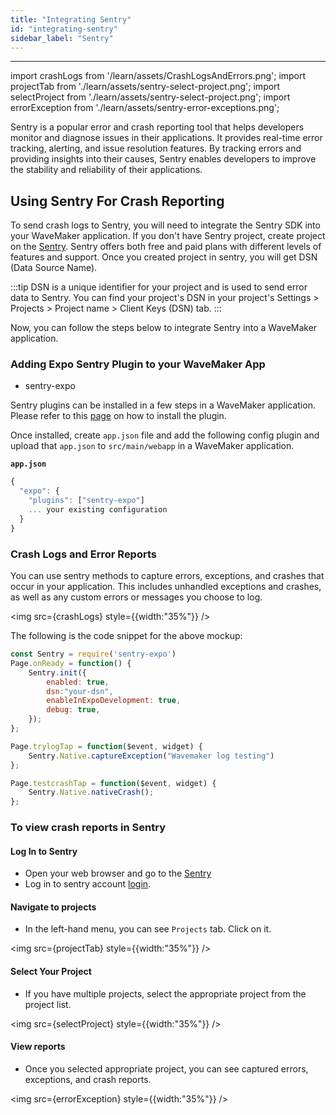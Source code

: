 ```yaml
---
title: "Integrating Sentry"
id: "integrating-sentry"
sidebar_label: "Sentry"
---
```

---
import crashLogs from '/learn/assets/CrashLogsAndErrors.png';
import projectTab from './learn/assets/sentry-select-project.png';
import selectProject from './learn/assets/sentry-select-project.png';
import errorException from './learn/assets/sentry-error-exceptions.png';

Sentry is a popular error and crash reporting tool that helps developers monitor and diagnose issues in their applications. It provides real-time error tracking, alerting, and issue resolution features. By tracking errors and providing insights into their causes, Sentry enables developers to improve the stability and reliability of their applications.


## Using Sentry For Crash Reporting

To send crash logs to Sentry, you will need to integrate the Sentry SDK into your WaveMaker application.
If you don't have Sentry project, create project on the [Sentry](https://sentry.io/). Sentry offers both free and paid plans with different levels of features and support. Once you created project in sentry, you will get DSN (Data Source Name). 

:::tip
DSN is a unique identifier for your project and is used to send error data to Sentry.
You can find your project's DSN in your project's Settings > Projects > Project name > Client Keys (DSN) tab.
:::

Now, you can follow the steps below to integrate Sentry into a WaveMaker application.
### Adding Expo Sentry Plugin to your WaveMaker App​
- sentry-expo 

Sentry plugins can be installed in a few steps in a WaveMaker application. Please refer to this [page](https://docs.wavemaker.com/learn/react-native/third-party-expo-plugins#expo)
on how to install the plugin.

Once installed,  create `app.json` file and add the following config plugin and upload that `app.json` to `src/main/webapp` in a WaveMaker application.

**`app.json`**  

```javascript
{
  "expo": {
    "plugins": ["sentry-expo"]
    ... your existing configuration 
  }
}
```

### Crash Logs and Error Reports

You can use sentry methods to capture errors, exceptions, and crashes that occur in your application. This includes unhandled exceptions and crashes, as well as any custom errors or messages you choose to log.

<img src={crashLogs} style={{width:"35%"}} />

The following is the code snippet for the above mockup:

```javascript
const Sentry = require('sentry-expo')
Page.onReady = function() {
    Sentry.init({
        enabled: true,
        dsn:"your-dsn",
        enableInExpoDevelopment: true,
        debug: true, 
    });
};

Page.trylogTap = function($event, widget) {
    Sentry.Native.captureException("Wavemaker log testing")
};

Page.testcrashTap = function($event, widget) {
    Sentry.Native.nativeCrash();
};

```

### To view crash reports in Sentry

#### Log In to Sentry
- Open your web browser and go to the [Sentry](https://sentry.io)
- Log in to sentry account [login](https://sentry.io/auth/login/).

#### Navigate to projects
- In the left-hand menu, you can see `Projects` tab. Click on it.

<img src={projectTab} style={{width:"35%"}} />

#### Select Your Project
- If you have multiple projects, select the appropriate project from the project list.

<img src={selectProject} style={{width:"35%"}} />

#### View reports
- Once you selected appropriate project, you can see captured errors, exceptions, and crash reports. 

<img src={errorException} style={{width:"35%"}} />
